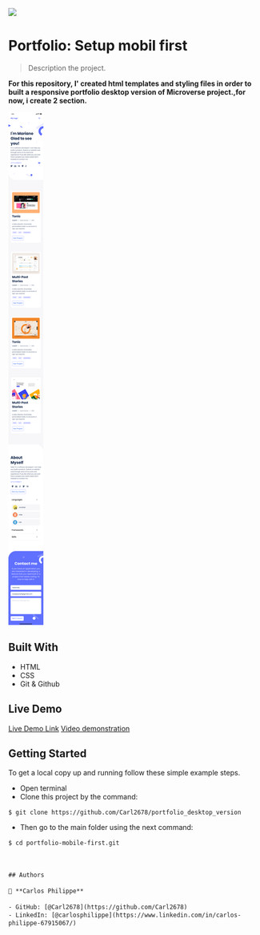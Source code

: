 ![](https://img.shields.io/badge/Microverse-blueviolet)

# Portfolio: Setup mobil first

> Description the project.

**For this repository, I' created html templates and styling files in order to built a responsive portfolio desktop version of Microverse project.,for now, i create 2 section.**

![alt text](https://github.com/Carl2678/setup-mobile-first-part-2/blob/main/images/Template%201-Mobile-Main.png)

## Built With

- HTML
- CSS
- Git & Github

## Live Demo

[Live Demo Link](https://github.com/Carl2678/portfolio_desktop_version)
[Video demonstration](https://www.loom.com/share/bc286a636eb2416c9860b56dcb79fa0a)

## Getting Started


To get a local copy up and running follow these simple example steps.
- Open terminal
- Clone this project by the command:

```
$ git clone https://github.com/Carl2678/portfolio_desktop_version
```

- Then go to the main folder using the next command:

```
$ cd portfolio-mobile-first.git



## Authors

👤 **Carlos Philippe**

- GitHub: [@Carl2678](https://github.com/Carl2678)
- LinkedIn: [@carlosphilippe](https://www.linkedin.com/in/carlos-philippe-67915067/)
